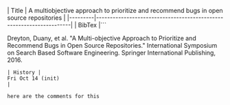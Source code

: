 | Title   | 
A multiobjective approach to prioritize and recommend bugs in open source repositories                                                                                                                                   |
|---------|---------------------------------------------------------------------|
| BibTex  |``` 

Dreyton, Duany, et al. "A Multi-objective Approach to Prioritize and Recommend Bugs in Open Source Repositories." International Symposium on Search Based Software Engineering. Springer International Publishing, 2016. 

```|
| History | 
Fri Oct 14 (init)                                                                                                                                                                                                        |

here are the comments for this

